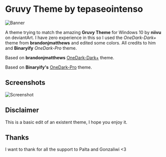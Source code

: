 # Gruvy Theme by tepaseointenso
![Banner](https://i.postimg.cc/Dyx474ZF/banner.png "Gruvy Theme Banner")

A theme trying to match the amazing **Gruvy Theme** for Windows 10 by **niivu** on deviantArt. I have zero experience in this so I used the *OneDark-Dark+* theme from **brandonjmatthews** and edited some colors. All credits to him and **Binaryify** *OneDark-Pro* theme.

Based on **brandonjmatthews** [OneDark-Dark+](https://github.com/brandonjmatthews/one-dark-dark-plus) theme.

Based on **Binaryify's** [OneDark-Pro](https://github.com/Binaryify/OneDark-Pro) theme.


## Screenshots

![Screenshot](https://i.postimg.cc/MKkLZXnc/screenshot.png "Gruvy Theme screenshot")

## Disclaimer

This is a basic edit of an existent theme, I hope you enjoy it.

## Thanks
I want to thank for all the support to Palta and Gonzaliwi <3